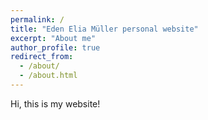 ```yaml
---
permalink: /
title: "Eden Elia Müller personal website"
excerpt: "About me"
author_profile: true
redirect_from: 
  - /about/
  - /about.html
---
```

Hi, this is my website!
